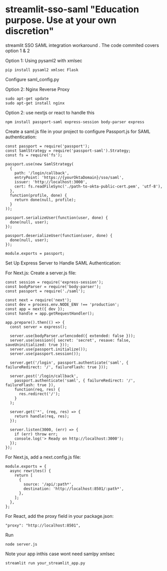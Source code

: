 # streamlit-sso-saml "Education purpose. Use at your own discretion"
streamlit SSO SAML integration workaround . The code commited covers option 1 & 2

Option 1: Using pysaml2 with xmlsec
```
pip install pysaml2 xmlsec Flask
```
Configure saml_config.py

Option 2: Nginx Reverse Proxy
```
sudo apt-get update
sudo apt-get install nginx
```

Option 2: use nextjs or react to handle this
```
npm install passport-saml express-session body-parser express
```
Create a saml.js file in your project to configure Passport.js for SAML authentication:

```
const passport = require('passport');
const SamlStrategy = require('passport-saml').Strategy;
const fs = require('fs');

passport.use(new SamlStrategy(
  {
    path: '/login/callback',
    entryPoint: 'https://{yourOktaDomain}/sso/saml',
    issuer: 'http://localhost:3000',
    cert: fs.readFileSync('./path-to-okta-public-cert.pem', 'utf-8'),
  },
  function(profile, done) {
    return done(null, profile);
  }
));

passport.serializeUser(function(user, done) {
  done(null, user);
});

passport.deserializeUser(function(user, done) {
  done(null, user);
});

module.exports = passport;
```

Set Up Express Server to Handle SAML Authentication:

For Next.js: Create a server.js file:

```const express = require('express');
const session = require('express-session');
const bodyParser = require('body-parser');
const passport = require('./saml');

const next = require('next');
const dev = process.env.NODE_ENV !== 'production';
const app = next({ dev });
const handle = app.getRequestHandler();

app.prepare().then(() => {
  const server = express();

  server.use(bodyParser.urlencoded({ extended: false }));
  server.use(session({ secret: 'secret', resave: false, saveUninitialized: true }));
  server.use(passport.initialize());
  server.use(passport.session());

  server.get('/login', passport.authenticate('saml', { failureRedirect: '/', failureFlash: true }));

  server.post('/login/callback',
    passport.authenticate('saml', { failureRedirect: '/', failureFlash: true }),
    function(req, res) {
      res.redirect('/');
    }
  );

  server.get('*', (req, res) => {
    return handle(req, res);
  });

  server.listen(3000, (err) => {
    if (err) throw err;
    console.log('> Ready on http://localhost:3000');
  });
});
```

For Next.js, add a next.config.js file:

```
module.exports = {
  async rewrites() {
    return [
      {
        source: '/api/:path*',
        destination: 'http://localhost:8501/:path*',
      },
    ];
  },
};
```
For React, add the proxy field in your package.json:

```
"proxy": "http://localhost:8501",
```
Run
```
node server.js
```
Note your app inthis case wont need samlpy xmlsec
```
streamlit run your_streamlit_app.py
```
